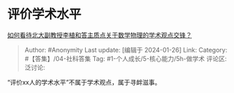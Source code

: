 # 评价学术水平
[如何看待北大副教授李植和答主质点关于数学物理的学术观点交锋？](https://www.zhihu.com/question/640702869/answer/3376923584)

> Author: #Anonymity
> Last update: [编辑于 2024-01-26]
> Link:
> Category: #【答集】/04-社科答集
> Tag: #1-个人成长/5-核心能力/5h-做学术
> 评论区:
> 泛讨论:

“评价xx人的学术水平”不属于学术观点，属于寻衅滋事。
